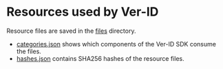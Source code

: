 # Resources used by Ver-ID

Resource files are saved in the [files](./files) directory.

- [categories.json](./categories.json) shows which components of the Ver-ID SDK consume the files.
- [hashes.json](./hashes.json) contains SHA256 hashes of the resource files.